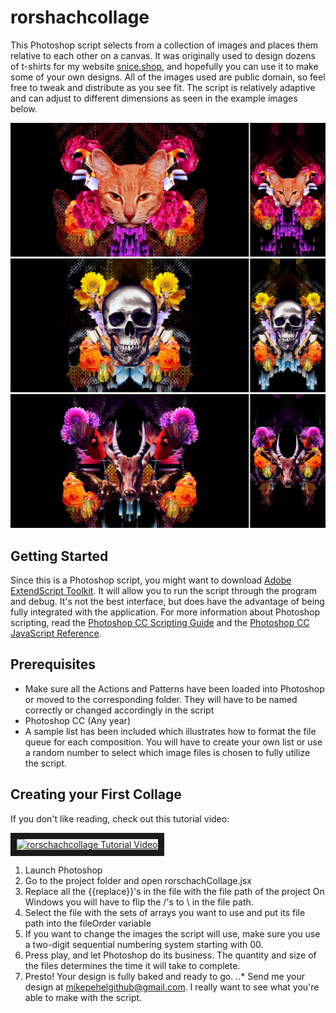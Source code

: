 # rorshachcollage

This Photoshop script selects from a collection of images and places them relative to each other on a canvas. It was originally used to design dozens of t-shirts for my website [snice.shop](snice.shop), and hopefully you can use it to make some of your own designs. All of the images used are public domain, so feel free to tweak and distribute as you see fit. The script is relatively adaptive and can adjust to different dimensions as seen in the example images below.

![Cat Collage](https://github.com/MikePehel/rorschachcollage/blob/master/images/Cat_Collage_Test.jpg "Cat Collage")
![Skull Collage Wide](https://github.com/MikePehel/rorschachcollage/blob/master/images/Skull_Collage_Test.jpg "Skull Collage")
![Antelope Collage Tall](https://github.com/MikePehel/rorschachcollage/blob/master/images/Antelope_Collage_Test.jpg "Antelope Collage")

## Getting Started

Since this is a Photoshop script, you might want to download [Adobe ExtendScript Toolkit](https://helpx.adobe.com/creative-cloud/kb/creative-cloud-apps-download.html). It will allow you to run the script through the program and debug. It's not the best interface, but does have the advantage of being fully integrated with the application. For more information about Photoshop scripting, read the [Photoshop CC Scripting Guide](http://wwwimages.adobe.com/content/dam/acom/en/devnet/photoshop/pdfs/photoshop-cc-scripting-guide-2015.pdf) and the [Photoshop CC JavaScript Reference](http://wwwimages.adobe.com/content/dam/acom/en/devnet/photoshop/pdfs/photoshop-cc-javascript-ref-2015.pdf).

## Prerequisites

* Make sure all the Actions and Patterns have been loaded into Photoshop or moved to the corresponding folder. They will have to be named correctly or changed accordingly in the script
* Photoshop CC (Any year)
* A sample list has been included which illustrates how to format the file queue for each composition. You will have to create your own list or use a random number to select which image files is chosen to fully utilize the script.

## Creating your First Collage

If you don't like reading, check out this tutorial video:

<a href="http://www.youtube.com/watch?feature=player_embedded&v=EXKCHgv0H80
" target="_blank"><img src="http://img.youtube.com/vi/EXKCHgv0H80/0.jpg" 
alt="rorschachcollage Tutorial Video" width="480" height="360" border="10" /></a>

1. Launch Photoshop
2. Go to the project folder and open rorschachCollage.jsx
3. Replace all the {{replace}}'s in the file with the file path of the project
    On Windows you will have to flip the /'s to \ in the file path.
4. Select the file with the sets of arrays you want to use and put its file path into the fileOrder variable
5. If you want to change the images the script will use, make sure you use a two-digit sequential numbering system starting with 00.
6. Press play, and let Photoshop do its business. The quantity and size of the files determines the time it will take to complete.
4. Presto! Your design is fully baked and ready to go. 
..* Send me your design at mikepehelgithub@gmail.com. I really want to see what you're able to make with the script.
